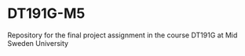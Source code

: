 # DT191G-M5
Repository for the final project assignment in the course DT191G at Mid Sweden University
